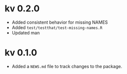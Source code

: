 # kv 0.2.0 

* Added consistent behavior for missing NAMES
* Added `test/testthat/test-missing-names.R`
* Updated man

# kv 0.1.0

* Added a `NEWS.md` file to track changes to the package.



